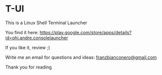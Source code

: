# T-UI

This is a Linux Shell Terminal Launcher

You find it here: https://play.google.com/store/apps/details?id=ohi.andre.consolelauncher

If you like it, review ;)

Write me an email for questions and ideas: franzbianconero@gmail.com

Thank you for reading
